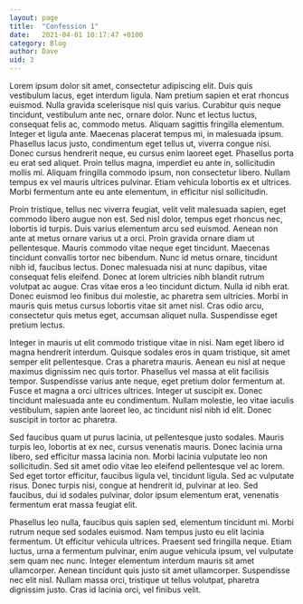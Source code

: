 ```yaml
---
layout: page
title:  "Confession 1"
date:   2021-04-01 10:17:47 +0100
category: Blog
author: Dave
uid: 3
---
```

Lorem ipsum dolor sit amet, consectetur adipiscing elit. Duis quis vestibulum lacus, eget interdum ligula. Nam pretium sapien et erat rhoncus euismod. Nulla gravida scelerisque nisl quis varius. Curabitur quis neque tincidunt, vestibulum ante nec, ornare dolor. Nunc et lectus luctus, consequat felis ac, commodo metus. Aliquam sagittis fringilla elementum. Integer et ligula ante. Maecenas placerat tempus mi, in malesuada ipsum. Phasellus lacus justo, condimentum eget tellus ut, viverra congue nisi. Donec cursus hendrerit neque, eu cursus enim laoreet eget. Phasellus porta eu erat sed aliquet. Proin tellus magna, imperdiet eu ante in, sollicitudin mollis mi. Aliquam fringilla commodo ipsum, non consectetur libero. Nullam tempus ex vel mauris ultrices pulvinar. Etiam vehicula lobortis ex et ultrices. Morbi fermentum ante eu ante elementum, in efficitur nisl sollicitudin.

Proin tristique, tellus nec viverra feugiat, velit velit malesuada sapien, eget commodo libero augue non est. Sed nisl dolor, tempus eget rhoncus nec, lobortis id turpis. Duis varius elementum arcu sed euismod. Aenean non ante at metus ornare varius ut a orci. Proin gravida ornare diam ut pellentesque. Mauris commodo vitae neque eget tincidunt. Maecenas tincidunt convallis tortor nec bibendum. Nunc id metus ornare, tincidunt nibh id, faucibus lectus. Donec malesuada nisi at nunc dapibus, vitae consequat felis eleifend. Donec at lorem ultricies nibh blandit rutrum volutpat ac augue. Cras vitae eros a leo tincidunt dictum. Nulla id nibh erat. Donec euismod leo finibus dui molestie, ac pharetra sem ultricies. Morbi in mauris quis metus cursus lobortis vitae sit amet nisl. Cras odio arcu, consectetur quis metus eget, accumsan aliquet nulla. Suspendisse eget pretium lectus.

Integer in mauris ut elit commodo tristique vitae in nisi. Nam eget libero id magna hendrerit interdum. Quisque sodales eros in quam tristique, sit amet semper elit pellentesque. Cras a pharetra mauris. Aenean eu nisl at neque maximus dignissim nec quis tortor. Phasellus vel massa at elit facilisis tempor. Suspendisse varius ante neque, eget pretium dolor fermentum at. Fusce et magna a orci ultrices ultrices. Integer ut suscipit ex. Donec tincidunt malesuada ante eu condimentum. Nullam molestie, leo vitae iaculis vestibulum, sapien ante laoreet leo, ac tincidunt nisl nibh id elit. Donec suscipit in tortor ac pharetra.

Sed faucibus quam ut purus lacinia, ut pellentesque justo sodales. Mauris turpis leo, lobortis at ex nec, cursus venenatis mauris. Donec lacinia urna libero, sed efficitur massa lacinia non. Morbi lacinia vulputate leo non sollicitudin. Sed sit amet odio vitae leo eleifend pellentesque vel ac lorem. Sed eget tortor efficitur, faucibus ligula vel, tincidunt ligula. Sed ac vulputate risus. Donec turpis nisi, congue at hendrerit id, pulvinar at leo. Sed faucibus, dui id sodales pulvinar, dolor ipsum elementum erat, venenatis fermentum erat massa feugiat elit.

Phasellus leo nulla, faucibus quis sapien sed, elementum tincidunt mi. Morbi rutrum neque sed sodales euismod. Nam tempus justo eu elit lacinia fermentum. Ut efficitur vehicula ultrices. Praesent sed fringilla neque. Etiam luctus, urna a fermentum pulvinar, enim augue vehicula ipsum, vel vulputate sem quam nec nunc. Integer elementum interdum mauris sit amet ullamcorper. Aenean tincidunt quis justo sit amet ullamcorper. Suspendisse nec elit nisl. Nullam massa orci, tristique ut tellus volutpat, pharetra dignissim justo. Cras id lacinia orci, vel finibus velit.